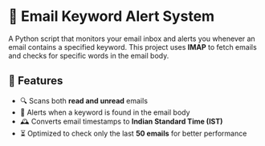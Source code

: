 # 📩 Email Keyword Alert System

A Python script that monitors your email inbox and alerts you whenever an email contains a specified keyword. This project uses **IMAP** to fetch emails and checks for specific words in the email body.

## 🚀 Features

- 🔍 Scans both **read and unread** emails
- 📌 Alerts when a keyword is found in the email body
- 🕰 Converts email timestamps to **Indian Standard Time (IST)**
- ⏳ Optimized to check only the last **50 emails** for better performance
